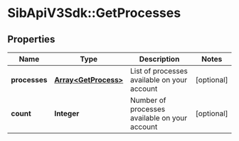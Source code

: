 # SibApiV3Sdk::GetProcesses

## Properties
Name | Type | Description | Notes
------------ | ------------- | ------------- | -------------
**processes** | [**Array&lt;GetProcess&gt;**](GetProcess.md) | List of processes available on your account | [optional] 
**count** | **Integer** | Number of processes available on your account | [optional] 


